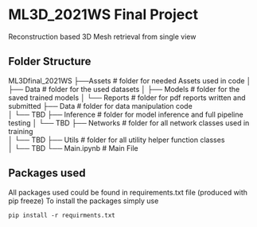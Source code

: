 # ML3D_2021WS Final Project
Reconstruction based 3D Mesh retrieval from single view 

## Folder Structure

ML3Dfinal_2021WS
    ├──Assets # folder for needed Assets used in code
    │   ├── Data # folder for the used datasets
    │   ├── Models # folder for the saved trained models
    │   └── Reports # folder for pdf reports written and submitted 
    ├── Data  # folder for data manipulation code  
    │    └── TBD
    ├── Inference # folder for model inference and full pipeline testing
    │    └── TBD
    ├── Networks # folder for all network classes used in training  
    │    └── TBD
    ├── Utils # folder for all utility helper function classes  
    │    └── TBD
    └── Main.ipynb    # Main File

## Packages used

All packages used could be found in requirements.txt file (produced with pip freeze)
To install the packages simply use
```
pip install -r requirments.txt
```

